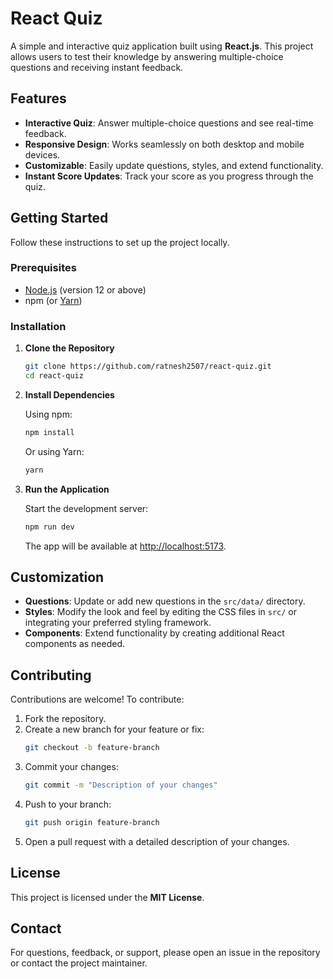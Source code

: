 # React Quiz

A simple and interactive quiz application built using **React.js**. This project allows users to test their knowledge by answering multiple-choice questions and receiving instant feedback.

## Features

- **Interactive Quiz**: Answer multiple-choice questions and see real-time feedback.
- **Responsive Design**: Works seamlessly on both desktop and mobile devices.
- **Customizable**: Easily update questions, styles, and extend functionality.
- **Instant Score Updates**: Track your score as you progress through the quiz.

## Getting Started

Follow these instructions to set up the project locally.

### Prerequisites

- [Node.js](https://nodejs.org/) (version 12 or above)
- npm (or [Yarn](https://yarnpkg.com/))

### Installation

1. **Clone the Repository**

   ```bash
   git clone https://github.com/ratnesh2507/react-quiz.git
   cd react-quiz
   ```

2. **Install Dependencies**

   Using npm:
   ```bash
   npm install
   ```
   Or using Yarn:
   ```bash
   yarn
   ```

3. **Run the Application**

   Start the development server:
   ```bash
   npm run dev
   ```
   The app will be available at [http://localhost:5173](http://localhost:5173).


## Customization

- **Questions**: Update or add new questions in the `src/data/` directory.
- **Styles**: Modify the look and feel by editing the CSS files in `src/` or integrating your preferred styling framework.
- **Components**: Extend functionality by creating additional React components as needed.

## Contributing

Contributions are welcome! To contribute:

1. Fork the repository.
2. Create a new branch for your feature or fix:
   ```bash
   git checkout -b feature-branch
   ```
3. Commit your changes:
   ```bash
   git commit -m "Description of your changes"
   ```
4. Push to your branch:
   ```bash
   git push origin feature-branch
   ```
5. Open a pull request with a detailed description of your changes.

## License

This project is licensed under the **MIT License**.

## Contact

For questions, feedback, or support, please open an issue in the repository or contact the project maintainer.

